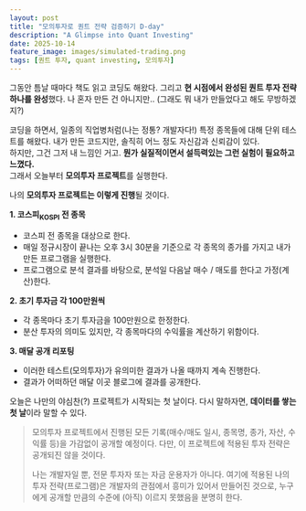 ```yaml
---
layout: post
title: "모의투자로 퀀트 전략 검증하기 D-day"
description: "A Glimpse into Quant Investing"
date: 2025-10-14
feature_image: images/simulated-trading.png
tags: [퀀트 투자, quant investing, 모의투자]
---
```


그동안 틈날 때마다 책도 읽고 코딩도 해왔다. 그리고 **현 시점에서 완성된 퀀트 투자 전략 하나를 완성**했다. 나 혼자 만든 건 아니지만..
(그래도 뭐 내가 만들었다고 해도 무방하겠지?)<br />

코딩을 하면서, 일종의 직업병처럼(나는 정통? 개발자다!) 특정 종목들에 대해 단위 테스트를 해왔다. 내가 만든 코드지만, 솔직히 어느 정도 자신감과 신뢰감이 있다.<br />
하지만, 그건 그저 내 느낌인 거고. **뭔가 실질적이면서 설득력있는 그런 실험이 필요하고 느꼈다.**<br />
그래서 오늘부터 **모의투자 프로젝트**를 실행한다. 

<!--more-->

나의 **모의투자 프로젝트는 이렇게 진행**될 것이다.

**1. 코스피<sub>KOSPI</sub> 전 종목**
   - 코스피 전 종목을 대상으로 한다.
   - 매일 정규시장이 끝나는 오후 3시 30분을 기준으로 각 종목의 종가를 가지고 내가 만든 프로그램을 실행한다.
   - 프로그램으로 분석 결과를 바탕으로, 분석일 다음날 매수 / 매도를 한다고 가정(계산)한다.

**2. 초기 투자금 각 100만원씩**
   - 각 종목마다 초기 투자금을 100만원으로 한정한다.
   - 분산 투자의 의미도 있지만, 각 종목마다의 수익률을 계산하기 위함이다.

**3. 매달 공개 리포팅**
   - 이러한 테스트(모의투자)가 유의미한 결과가 나올 때까지 계속 진행한다.
   - 결과가 어떠하던 매달 이곳 블로그에 결과를 공개한다.

오늘은 나만의 야심찬(?) 프로젝트가 시작되는 첫 날이다. 다시 말하자면, **데이터를 쌓는 첫 날**이라 말할 수 있다. 

> 모의투자 프로젝트에서 진행된 모든 기록(매수/매도 일시, 종목명, 종가, 자산, 수익률 등)을 가감없이 공개할 예정이다.
> 다만, 이 프로젝트에 적용된 투자 전략은 공개되진 않을 것이다.
> 
> 나는 개발자일 뿐, 전문 투자자 또는 자금 운용자가 아니다.
> 여기에 적용된 나의 투자 전략(프로그램)은 개발자의 관점에서 흥미가 있어서 만들어진 것으로, 누구에게 공개할 만큼의 수준에 (아직) 이르지 못했음을 분명히 한다.